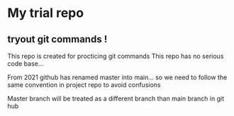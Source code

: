 # My trial repo
## tryout git commands !

This repo is created for procticing git commands
This repo has no serious code base...

From 2021 github has renamed master into main... so we need to follow the same convention in project repo to avoid confusions

Master branch will be treated as a different branch than main branch in git hub

